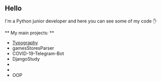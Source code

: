## **Hello**

I'm a Python junior developer and here you can see some of my code :hand:

** My main projects: **
- [Typography](../../Typography)
- gamesStoresParser
- COVID-19-Telegram-Bot
- DjangoStudy 
-
-
- OOP
